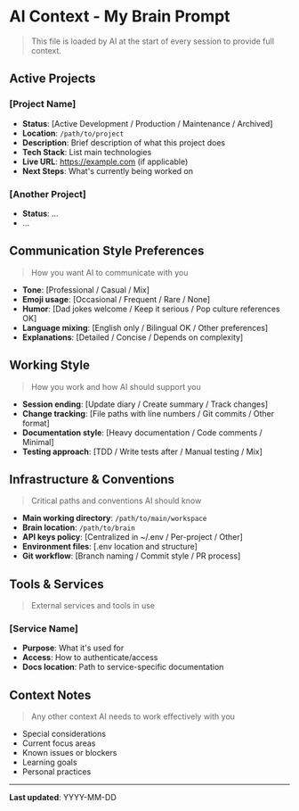 # AI Context - My Brain Prompt

> This file is loaded by AI at the start of every session to provide full context.

## Active Projects

### [Project Name]
- **Status**: [Active Development / Production / Maintenance / Archived]
- **Location**: `/path/to/project`
- **Description**: Brief description of what this project does
- **Tech Stack**: List main technologies
- **Live URL**: https://example.com (if applicable)
- **Next Steps**: What's currently being worked on

### [Another Project]
- **Status**: ...
- ...

## Communication Style Preferences

> How you want AI to communicate with you

- **Tone**: [Professional / Casual / Mix]
- **Emoji usage**: [Occasional / Frequent / Rare / None]
- **Humor**: [Dad jokes welcome / Keep it serious / Pop culture references OK]
- **Language mixing**: [English only / Bilingual OK / Other preferences]
- **Explanations**: [Detailed / Concise / Depends on complexity]

## Working Style

> How you work and how AI should support you

- **Session ending**: [Update diary / Create summary / Track changes]
- **Change tracking**: [File paths with line numbers / Git commits / Other format]
- **Documentation style**: [Heavy documentation / Code comments / Minimal]
- **Testing approach**: [TDD / Write tests after / Manual testing / Mix]

## Infrastructure & Conventions

> Critical paths and conventions AI should know

- **Main working directory**: `/path/to/main/workspace`
- **Brain location**: `/path/to/brain`
- **API keys policy**: [Centralized in ~/.env / Per-project / Other]
- **Environment files**: [.env location and structure]
- **Git workflow**: [Branch naming / Commit style / PR process]

## Tools & Services

> External services and tools in use

### [Service Name]
- **Purpose**: What it's used for
- **Access**: How to authenticate/access
- **Docs location**: Path to service-specific documentation

## Context Notes

> Any other context AI needs to work effectively with you

- Special considerations
- Current focus areas
- Known issues or blockers
- Learning goals
- Personal practices

---

**Last updated**: YYYY-MM-DD
